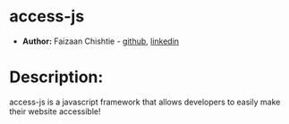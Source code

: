 # access-js

* **Author:** Faizaan Chishtie - [github](https://github.com/FaizChishtie), [linkedin](linkedin.com/in/fchishtie/)

# Description: 
access-js is a javascript framework that allows developers to easily make their website accessible!



